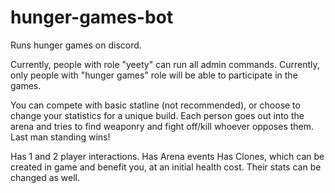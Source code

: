 # hunger-games-bot
Runs hunger games on discord. 

Currently, people with role "yeety" can run all admin commands.
Currently, only people with "hunger games" role will be able to participate in the games.

You can compete with basic statline (not recommended), or choose to change your statistics for a unique build.
Each person goes out into the arena and tries to find weaponry and fight off/kill whoever opposes them. Last man standing wins!

Has 1 and 2 player interactions.
Has Arena events
Has Clones, which can be created in game and benefit you, at an initial health cost. Their stats can be changed as well.
